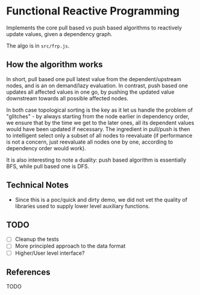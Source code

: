 # Functional Reactive Programming

Implements the core pull based vs push based algorithms to reactively update values, given a dependency graph.

The algo is in `src/frp.js`.

## How the algorithm works

In short, pull based one pull latest value from the dependent/upstream nodes, and is an on demand/lazy evaluation. In contrast, push based one updates all affected values in one go, by pushing the updated value downstream towards all possible affected nodes.

In both case topological sorting is the key as it let us handle the problem of "glitches" - by always starting from the node earlier in dependency order, we ensure that by the time we get to the later ones, all its dependent values would have been updated if necessary. The ingredient in pull/push is then to intelligent select only a subset of all nodes to reevaluate (if performance is not a concern, just reevaluate all nodes one by one, according to dependency order would work).

It is also interesting to note a duality: push based algorithm is essentially BFS, while pull based one is DFS.

## Technical Notes

- Since this is a poc/quick and dirty demo, we did not vet the quality of libraries used to supply lower level auxiliary functions.

## TODO

- [ ] Cleanup the tests
- [ ] More principled approach to the data format
- [ ] Higher/User level interface?

## References

TODO

